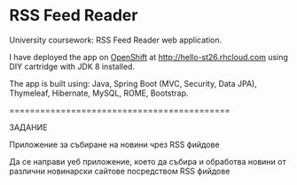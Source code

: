 # RSS Feed Reader

University coursework: RSS Feed Reader web application. 

I have deployed the app on [OpenShift](http://www.openshift.com) at http://hello-st26.rhcloud.com using DIY cartridge with JDK 8 installed.

The app is built using:
Java, 
Spring Boot (MVC, Security, Data JPA), 
Thymeleaf, 
Hibernate, 
MySQL, 
ROME, 
Bootstrap.

===========================================

ЗАДАНИЕ

Приложение за събиране на новини чрез RSS фийдове

Да се направи уеб приложение, което да събира и обработва новини от различни новинарски сайтове посредством RSS фийдове 
